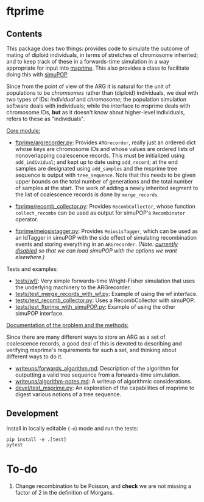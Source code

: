 ftprime
======

Contents
--------

This package does two things: provides code to simulate the outcome of mating of diploid individuals, in terms of stretches of chromosome inherited;
and to keep track of these in a forwards-time simulation in a way appropriate for input into [msprime](https://github.com/jeromekelleher/msprime).
This also provides a class to facilitate doing this with [simuPOP](https://github.com/BoPeng/simuPOP).

Since from the point of view of the ARG it is natural for the unit of populations to be *chromsomes* rather than (diploid) individuals,
we deal with two types of IDs: *individual* and *chromosome*; the population simulation software deals with individuals;
while the interface to msprime deals with chromosome IDs, **but** as it doesn't know about higher-level individuals,
refers to these as "individuals".

[Core module:](ftprime/)

-  [ftprime/argrecorder.py](ftprime/argrecorder.py): Provides `ARGrecorder`, really just an ordered dict whose keys are chromosome IDs
    and whose values are ordered lists of nonoverlapping coalescence records.  This must be initialized using `add_individual`; and
    kept up to date using `add_record`; at the end samples are designated using `add_samples` and the msprime tree sequence is output 
    with `tree_sequence`.  Note that this needs to be given upper bounds on the total number of generations and the total number of samples
    at the start.  The work of adding a newly inherited segment to the list of coalescence records is done by `merge_records`.

-  [ftprime/recomb_collector.py](ftprime/recomb_collector.py): Provides `RecombCollector`, whose function `collect_recombs` can be used
    as output for simuPOP's `Recombinator` operator.

-  [ftprime/meiosistagger.py](ftprime/meiosistagger.py): Provides `MeiosisTagger`, which can be used as an IdTagger in simuPOP
    with the side effect of simulating recombination events and storing everything in an `ARGrecorder`.
    *(Note: [currently disabled](ftprime/__init__.py) so that we can load simuPOP with the options we want elsewhere.)*

Tests and examples:

-  [tests/wf/](test/wf/__init__.py): Very simple forwards-time Wright-Fisher simulation that uses the underlying machinery to the ARGrecorder.
-  [tests/test_merge_records_with_wf.py](tests/test_merge_records_with_simuPOP.py): Example of using the wf interface.
-  [tests/test_recomb_collector.py](tests/test_recomb_collector.py): Uses a RecombCollector with simuPOP.
-  [tests/test_ftprime_with_simuPOP.py](tests/test_ftprime_with_simuPOP.py): Example of using the other simuPOP interface.

[Documentation of the problem and the methods:](writeups/)

Since there are many different ways to store an ARG as a set of coalescence records,
a good deal of this is devoted to describing and verifying msprime's requirements
for such a set, and thinking about different ways to do it.

-  [writeups/forwards_algorithm.md](writeups/forwards_algorithm.md): Description of the algorithm for outputting a valid tree sequence from a forwards-time simulation.
-  [writeups/algorithm-notes.md](writeups/algorithm-notes.md): A writeup of algorithmic considerations.
-  [devel/test_msprime.py](devel/test_msprime.py): An exploration of the capabilities of msprime to digest various notions of a tree sequence.



Development
-----------


Install in locally editable (``-e``) mode and run the tests:

    pip install -e .[test]
    pytest


To-do
=====

1. Change recombination to be Poisson, and **check** we are not missing a factor of 2 in the definition of Morgans.
